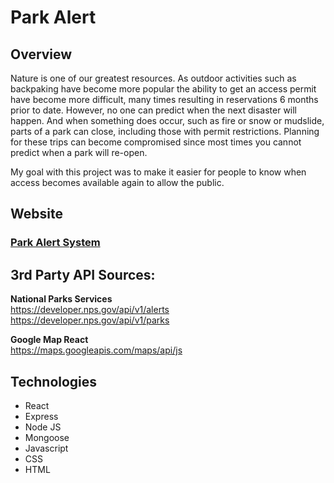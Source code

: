 # Park Alert

## Overview

Nature is one of our greatest resources.  As outdoor activities such as backpaking have become more popular the ability to get an access permit have become more difficult, many times resulting in reservations 6 months prior to date.  However, no one can predict when the next disaster will happen.  And when something does occur, 
 such as fire or snow or mudslide, parts of a park can close, including those with permit restrictions.  Planning for these trips can become compromised since most times you cannot predict when a park will re-open.

 My goal with this project was to make it easier for people to know when access becomes available again to allow the public.

## Website

### <a href="https://intense-headland-71507.herokuapp.com/home">Park Alert System</a>

## 3rd Party API Sources:

**National Parks Services**<br>
https://developer.nps.gov/api/v1/alerts<br>
https://developer.nps.gov/api/v1/parks


**Google Map React**<br>
https://maps.googleapis.com/maps/api/js

## Technologies
<ul>
<li>React</li>
<li>Express</li>
<li>Node JS</li>
<li>Mongoose</li>
<li>Javascript</li>
<li>CSS</li>
<li>HTML</li>
</ul>
